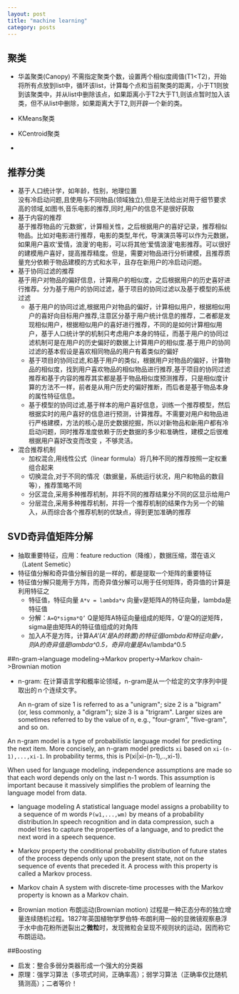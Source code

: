 ```yaml
---
layout: post
title: "machine learning"
category: posts
---
```

## 聚类
* 华盖聚类(Canopy)
  不需指定聚类个数，设置两个相似度阈值(T1<T2)，开始将所有点放到list中，循环该list，计算每个点和当前聚类的距离，小于T1则放到该聚类中，并从list中删除该点，如果距离小于T2大于T1,则该点暂时加入该类，但不从list中删除，如果距离大于T2,则开辟一个新的类。

* KMeans聚类
* KCentroid聚类
* 

##

## 推荐分类
* 基于人口统计学，如年龄，性别，地理位置  
  没有冷启动问题,且使用与不同物品(领域独立),但是无法给出对用于细节要求高的领域,如图书,音乐电影的推荐,同时,用户的信息不是很好获取
* 基于内容的推荐  
  基于推荐物品的‘元数据’，计算相关性，之后根据用户的喜好记录，推荐相似物品。比如对电影进行推荐，电影的类型,年代，导演演员等可以作为元数据，如果用户喜欢‘爱情，浪漫’的电影，可以将其他‘爱情浪漫’电影推荐。可以很好的建模用户喜好，提高推荐精度。但是，需要对物品进行分析建模，且推荐质量充分依赖于物品建模的方式和水平，且存在新用户的冷启动问题。
* 基于协同过滤的推荐  
基于用户对物品的偏好信息，计算用户的相似度，之后根据用户的历史喜好进行推荐。分为基于用户的协同过滤，基于项目的协同过滤以及基于模型的系统过滤
  * 基于用户的协同过滤,根据用户对物品的偏好，计算相似用户，根据相似用户的喜好向目标用户推荐,注意区分基于用户统计信息的推荐，二者都是发现相似用户，根据相似用户的喜好进行推荐，不同的是如何计算相似用户，基于人口统计学的机制只考虑用户本身的特征，而基于用户的协同过滤机制可是在用户的历史偏好的数据上计算用户的相似度.基于用户的协同过滤的基本假设是喜欢相同物品的用户有着类似的偏好
  * 基于项目的协同过滤,和基于用户的类似，根据用户对物品的偏好，计算物品的相似度，找到用户喜欢物品的相似物品进行推荐,基于项目的协同过滤推荐和基于内容的推荐其实都是基于物品相似度预测推荐，只是相似度计算的方法不一样，前者是从用户历史的偏好推断，而后者是基于物品本身的属性特征信息。
  * 基于模型的协同过滤,基于样本的用户喜好信息，训练一个推荐模型，然后根据实时的用户喜好的信息进行预测，计算推荐。不需要对用户和物品进行严格建模，方法的核心是历史数据挖掘，所以对新物品和新用户都有冷启动问题，同时推荐准度依赖于历史数据的多少和准确性，建模之后很难根据用户喜好改变而改变 ，不够灵活。
* 混合推荐机制  
  * 加权混合,用线性公式（linear formula）将几种不同的推荐按照一定权重组合起来
  * 切换混合,对于不同的情况（数据量，系统运行状况，用户和物品的数目等），推荐策略不同
  * 分区混合,采用多种推荐机制，并将不同的推荐结果分不同的区显示给用户
  * 分层混合,采用多种推荐机制，并将一个推荐机制的结果作为另一个的输入，从而综合各个推荐机制的优缺点，得到更加准确的推荐

## SVD奇异值矩阵分解

* 抽取重要特征，应用：feature reduction（降维），数据压缩，潜在语义（Latent Semetic）
* 特征值分解和奇异值分解目的是一样的，都是提取一个矩阵的重要特征
* 特征值分解只能用于方阵，而奇异值分解可以用于任何矩阵，奇异值的计算是利用特征之
    * 特征值，特征向量 `A*v = lambda*v` 向量v是矩阵A的特征向量，lambda是特征值
    * 分解：`A=Q*sigma*Q’` Q是矩阵A特征向量组成的矩阵，Q’是Q的逆矩阵，sigma是由矩阵A的特征值组成的对角阵
    * 加入A不是方阵，计算A*A’(A’是A的转置)的特征值lambda和特征向量v，则A的奇异值是lambda^0.5，奇异向量是A*v/lambda^0.5

##n-gram->language modeling->Markov property->Markov chain->Brownian motion
* n-gram:
在计算语言学和概率论领域，n-gram是从一个给定的文字序列中提取出的ｎ个连续文字。
    
    An n-gram of size 1 is referred to as a "unigram"; 
    size 2 is a "bigram" (or, less commonly, a "digram"); 
    size 3 is a "trigram". Larger sizes are sometimes referred to by the value of n, e.g., "four-gram", "five-gram", and so on.

An n-gram model is a type of probabilistic language model for predicting the next item. More concisely, an n-gram model predicts `xi` based on `xi-(n-1),...,xi-1`. In probability terms, this is P(xi|xi-(n-1),..,xi-1). 

When used for language modeling, independence assumptions are made so that each word depends only on the last n-1 words. This assumption is important because it massively simplifies the problem of learning the language model from data. 

* language modeling
A statistical language model assigns a probability to a sequence of m words `P(w1,...,wm)` by means of a probability distribution.In speech recognition and in data compression, such a model tries to capture the properties of a language, and to predict the next word in a speech sequence.

* Markov property
the conditional probability distribution of future states of the process depends only upon the present state, not on the sequence of events that preceded it. A process with this property is called a Markov process.  

* Markov chain
A system with discrete-time processes with the Markov property is known as a Markov chain.

* Brownian motion
布朗运动(Brownian motion) 过程是一种正态分布的独立增量连续随机过程。1827年英国植物学罗伯特·布朗利用一般的显微镜观察悬浮于水中由花粉所迸裂出之**微粒**时，发现微粒会呈现不规则状的运动，因而称它布朗运动。

##Boosting
* 启发：整合多弱分类器形成一个强大的分类器  
* 原理：强学习算法（多项式时间，正确率高）；弱学习算法（正确率仅比随机猜测高）；二者等价！

